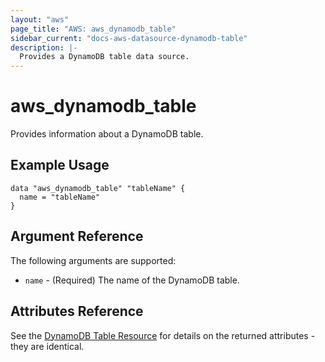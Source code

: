```yaml
---
layout: "aws"
page_title: "AWS: aws_dynamodb_table"
sidebar_current: "docs-aws-datasource-dynamodb-table"
description: |-
  Provides a DynamoDB table data source.
---
```


# aws_dynamodb_table

Provides information about a DynamoDB table.

## Example Usage

```hcl
data "aws_dynamodb_table" "tableName" {
  name = "tableName"
}
```

## Argument Reference

The following arguments are supported:

* `name` - (Required) The name of the DynamoDB table.

## Attributes Reference

See the [DynamoDB Table Resource](/docs/providers/aws/r/dynamodb_table.html) for details on the
returned attributes - they are identical.